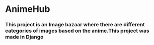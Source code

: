 # AnimeHub
<h3>This project is an Image bazaar where there are different categories of images based on the anime.This project was made in Django</h3>
